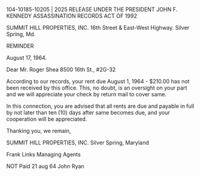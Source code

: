 104-10185-10205 | 2025 RELEASE UNDER THE PRESIDENT JOHN F. KENNEDY ASSASSINATION RECORDS ACT OF 1992

SUMMIT HILL PROPERTIES, INC.
16th Street & East-West Highway.
Silver Spring, Md.

REMINDER

August 17, 1964.

Dear Mr. Roger Shea
8500 16th St., #2G-32

According to our records, your rent due August 1, 1964 - $210.00
has not been received by this office. This, no doubt, is an oversight
on your part and we will appreciate your check by return mail to cover
same.

In this connection, you are advised that all rents are due and
payable in full by not later than ten (10) days after same becomes due,
and your cooperation will be appreciated.

Thanking you, we remain,

SUMMIT HILL PROPERTIES, INC.
Silver Spring, Maryland

Frank Links
Managing Agents

NOT Paid
21 aug 64
John Ryan
